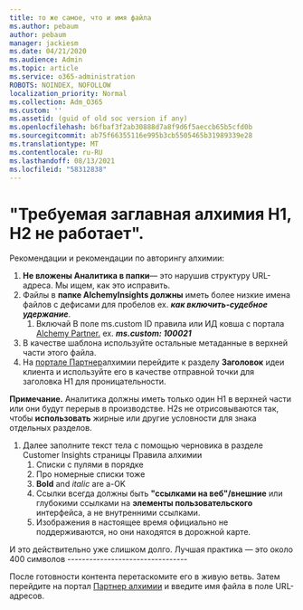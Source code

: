 ```yaml
---
title: то же самое, что и имя файла
ms.author: pebaum
author: pebaum
manager: jackiesm
ms.date: 04/21/2020
ms.audience: Admin
ms.topic: article
ms.service: o365-administration
ROBOTS: NOINDEX, NOFOLLOW
localization_priority: Normal
ms.collection: Adm_O365
ms.custom: ''
ms.assetid: (guid of old soc version if any)
ms.openlocfilehash: b6fbaf3f2ab30888d7a8f9d6f5aeccb65b5cfd0b
ms.sourcegitcommit: ab75f66355116e995b3cb5505465b31989339e28
ms.translationtype: MT
ms.contentlocale: ru-RU
ms.lasthandoff: 08/13/2021
ms.locfileid: "58312838"
---
```

# <a name="required-alchemy-header-h1-h2s-dont-work"></a>"Требуемая заглавная алхимия H1, H2 не работает".
Рекомендации и рекомендации по авторингу алхимии:

1. **Не вложены Аналитика в папки**— это нарушив структуру URL-адреса. Мы ищем, как это исправить.
1. Файлы в **папке AlchemyInsights должны** иметь более низкие имена файлов с дефисами для пробелов ex. **_как включить-судебное удержание_**.
    1. Включай В поле ms.custom ID правила или ИД ковша с портала [Alchemy Partner.](https://alchemyportal.azurewebsites.net) ex. ***ms.custom: 100021***
1. В качестве шаблона используйте остальные метаданные в верхней части этого файла.
1. На [портале Партнер](https://alchemyportal.azurewebsites.net)алхимии перейдите к разделу **Заголовок** идеи клиента и используйте его в качестве отправной точки для заголовка H1 для проницательности. 

**Примечание.** Аналитика должны иметь только один H1 в верхней части или они будут перерыв в производстве. H2s не отрисовываются так, чтобы **использовать** жирные или другие условности для знака отдельных разделов.
1. Далее заполните текст тела с помощью черновика в разделе Customer Insights страницы Правила алхимии
    1. Списки с пулями в порядке
    1. Про номерные списки тоже
    1. **Bold** and *italic* are a-OK
    1. Ссылки всегда должны быть **"ссылками на веб"/внешние** или глубокими ссылками на **элементы пользовательского** интерфейса, а не внутренними ссылками.
    1. Изображения в настоящее время официально не поддерживаются, но они находятся в дорожной карте.

И это действительно уже слишком долго. Лучшая практика — это около 400 символов ---------------------------------

После готовности контента перетаскомите его в живую ветвь. Затем перейдите на портал [Партнер алхимии](https://alchemyportal.azurewebsites.net) и введите имя файла в поле URL-адресов. 